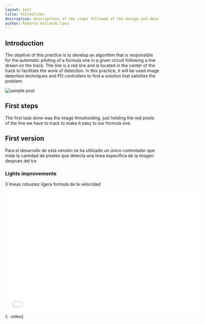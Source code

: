 ```yaml
---
layout: post
title: Followlines
description: Descriptions of the steps followed of the design and develop of the followlines
author: Roberto Gallardo Cava
---
```


## Introduction

The objetive of this practice is to develop an algorithm that is responsible for the automatic piloting of a formula one in a given circuit following a line drawn on the track.
The line is a red line and is located in the center of the track to facilitate the work of detection. In this practice, it will be used image detection techniques and PD controllers
to find a solution that satisfies the problem.



![sample post]({{site.baseurl}}/images/inicio.PNG)


## First steps

The first task done was the image thresholding, just holding the red pixels of the line we have to track to make it easy to our formula one.

## First version


Para el desarrollo de esta versión se ha utilizado un único controlador que mide la cantidad de píxeles que detecta una linea especifica de la imagen despues del tra



### Lights improvements

3 lineas robustez
ligera formula de la velocidad

<iframe width="640" height="400" src="{{site.baseurl}}/images/v1.mp4" frameborder="0" allowfullscreen></iframe>
{: .video}